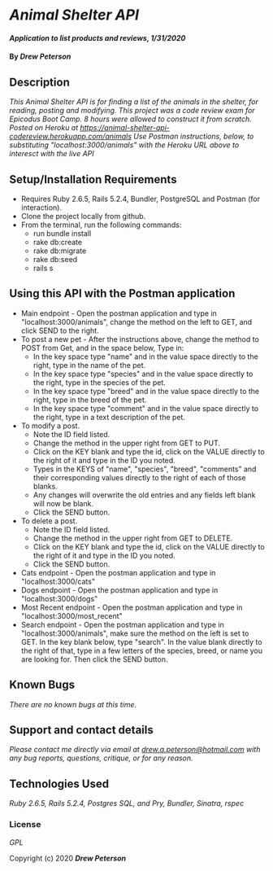 # _Animal Shelter API_

#### _Application to list products and reviews, 1/31/2020_

#### By _**Drew Peterson**_

## Description

_This Animal Shelter API is for finding a list of the animals in the shelter, for reading, posting and modifying. This project was a code review exam for Epicodus Boot Camp.  8 hours were allowed to construct it from scratch._
_Posted on Heroku at https://animal-shelter-api-codereview.herokuapp.com/animals_
_Use Postman instructions, below, to substituting "localhost:3000/animals" with the Heroku URL above to interesct with the live API_

## Setup/Installation Requirements

* Requires Ruby 2.6.5, Rails 5.2.4, Bundler, PostgreSQL and Postman (for interaction).
* Clone the project locally from github.
* From the terminal, run the following commands:
  *   run bundle install
  *   rake db:create
  *   rake db:migrate
  *   rake db:seed
  *   rails s

## Using this API with the Postman application

* Main endpoint - Open the postman application and type in "localhost:3000/animals", change the method on the left to GET, and click SEND to the right.
* To post a new pet - After the instructions above, change the method to POST from Get, and in the space below, Type in:
  * In the key space type "name" and in the value space directly to the right, type in the name of the pet.
  * In the key space type "species" and in the value space directly to the right, type in the species of the pet.
  * In the key space type "breed" and in the value space directly to the right, type in the breed of the pet.
  * In the key space type "comment" and in the value space directly to the right, type in a text description of the pet.
* To modify a post.  
  * Note the ID field listed.  
  * Change the method in the upper right from GET to PUT.  
  * Click on the KEY blank and type the id, click on the VALUE directly to the right of it and type in the ID you noted.
  * Types in the KEYS of "name", "species", "breed", "comments" and their corresponding values directly to the right of    each of those blanks.  
  * Any changes will overwrite the old entries and any fields left blank will now be blank.  
  * Click the SEND button.
* To delete a post.  
  * Note the ID field listed.  
  * Change the method in the upper right from GET to DELETE.  
  * Click on the KEY blank and type the id, click on the VALUE directly to the right of it and type in the ID you noted.
  * Click the SEND button.
* Cats endpoint - Open the postman application and type in "localhost:3000/cats"
* Dogs endpoint - Open the postman application and type in "localhost:3000/dogs"
* Most Recent endpoint - Open the postman application and type in "localhost:3000/most_recent"
* Search endpoint - Open the postman application and type in "localhost:3000/animals", make sure the method on the left is set to GET.  In the key blank below, type "search".  In the value blank directly to the right of that, type in a few letters of the species, breed, or name you are looking for.  Then click the SEND button.


## Known Bugs

_There are no known bugs at this time._

## Support and contact details

_Please contact me directly via email at drew.a.peterson@hotmail.com with any bug reports, questions, critique, or for any reason._

## Technologies Used

_Ruby 2.6.5, Rails 5.2.4, Postgres SQL, and Pry, Bundler, Sinatra, rspec_

### License

*GPL*



Copyright (c) 2020 **_Drew Peterson_**
